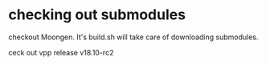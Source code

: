 # checking out submodules

checkout Moongen. It's build.sh will take care of downloading submodules.

ceck out vpp release v18.10-rc2
